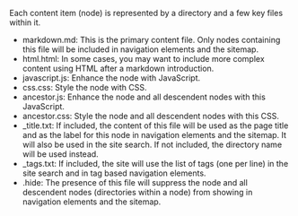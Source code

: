 Each content item (node) is represented by a directory and a few key files within it.

- markdown.md: This is the primary content file. Only nodes containing this file will be included in navigation elements and the sitemap.
- html.html: In some cases, you may want to include more complex content using HTML after a markdown introduction.
- javascript.js: Enhance the node with JavaScript.
- css.css: Style the node with CSS.
- ancestor.js: Enhance the node and all descendent nodes with this JavaScript.
- ancestor.css: Style the node and all descendent nodes with this CSS.
- _title.txt: If included, the content of this file will be used as the page title and as the label for this node in navigation elements and the sitemap. It will also be used in the site search. If not included, the directory name will be used instead.
- _tags.txt: If included, the site will use the list of tags (one per line) in the site search and in tag based navigation elements.
- .hide: The presence of this file will suppress the node and all descendent nodes (directories within a node) from showing in navigation elements and the sitemap.